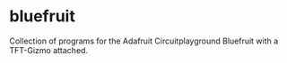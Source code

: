 # bluefruit
Collection of programs for the Adafruit Circuitplayground Bluefruit with a TFT-Gizmo attached.

